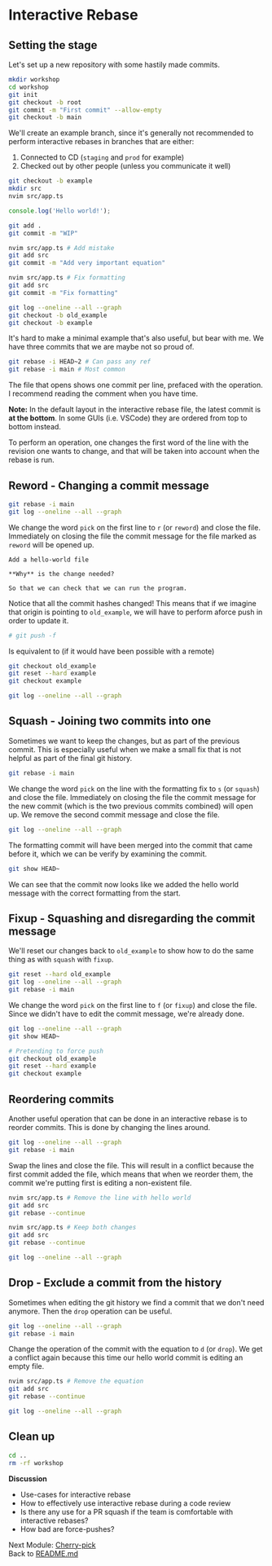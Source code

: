 # Interactive Rebase

## Setting the stage

Let's set up a new repository with some hastily made commits.

```sh
mkdir workshop
cd workshop
git init
git checkout -b root
git commit -m "First commit" --allow-empty
git checkout -b main
```

We'll create an example branch, since it's generally not recommended to perform
interactive rebases in branches that are either:

1. Connected to CD (`staging` and `prod` for example)
2. Checked out by other people (unless you communicate it well)

```sh
git checkout -b example
mkdir src
nvim src/app.ts
```

```typescript
console.log('Hello world!');
```

```sh
git add .
git commit -m "WIP"

nvim src/app.ts # Add mistake
git add src
git commit -m "Add very important equation"

nvim src/app.ts # Fix formatting
git add src
git commit -m "Fix formatting"

git log --oneline --all --graph
git checkout -b old_example
git checkout -b example
```

It's hard to make a minimal example that's also useful, but bear with me. We
have three commits that we are maybe not so proud of.

```sh
git rebase -i HEAD~2 # Can pass any ref
git rebase -i main # Most common
```

The file that opens shows one commit per line, prefaced with the operation.
I recommend reading the comment when you have time.

**Note:** In the default layout in the interactive rebase file, the latest
commit is **at the bottom**. In some GUIs (i.e. VSCode) they are ordered from
top to bottom instead. 

To perform an operation, one changes the first word of the line with the
revision one wants to change, and that will be taken into account when the
rebase is run.

## Reword - Changing a commit message

```sh
git rebase -i main
git log --oneline --all --graph
```

We change the word `pick` on the first line to `r` (or `reword`) and close the
file. Immediately on closing the file the commit message for the file marked as
`reword` will be opened up.

```gitcommit
Add a hello-world file

**Why** is the change needed?

So that we can check that we can run the program.
```

Notice that all the commit hashes changed! This means that if we imagine that
origin is pointing to `old_example`, we will have to perform aforce push in
order to update it.

```sh
# git push -f
```

Is equivalent to (if it would have been possible with a remote)

```sh
git checkout old_example
git reset --hard example
git checkout example

git log --oneline --all --graph
```

## Squash - Joining two commits into one

Sometimes we want to keep the changes, but as part of the previous commit. This
is especially useful when we make a small fix that is not helpful as part of the
final git history.

```sh
git rebase -i main
```

We change the word `pick` on the line with the formatting fix to `s` (or
`squash`) and close the file. Immediately on closing the file the commit message
for the new commit (which is the two previous commits combined) will open up. We
remove the second commit message and close the file.

```sh
git log --oneline --all --graph
```

The formatting commit will have been merged into the commit that came before it,
which we can be verify by examining the commit.

```sh
git show HEAD~
```

We can see that the commit now looks like we added the hello world message with
the correct formatting from the start.

## Fixup - Squashing and disregarding the commit message

We'll reset our changes back to `old_example` to show how to do the same thing
as with `squash` with `fixup`.

```sh
git reset --hard old_example
git log --oneline --all --graph
git rebase -i main
```

We change the word `pick` on the first line to `f` (or `fixup`) and close the file. Since we didn't have to edit the commit message, we're already done.

```sh
git log --oneline --all --graph
git show HEAD~

# Pretending to force push
git checkout old_example
git reset --hard example
git checkout example
```

## Reordering commits

Another useful operation that can be done in an interactive rebase is to reorder
commits. This is done by changing the lines around.

```sh
git log --oneline --all --graph
git rebase -i main
```

Swap the lines and close the file. This will result in a conflict because the
first commit added the file, which means that when we reorder them, the commit
we're putting first is editing a non-existent file.

```sh
nvim src/app.ts # Remove the line with hello world
git add src
git rebase --continue

nvim src/app.ts # Keep both changes
git add src
git rebase --continue

git log --oneline --all --graph
```

## Drop - Exclude a commit from the history

Sometimes when editing the git history we find a commit that we don't need
anymore. Then the `drop` operation can be useful.

```sh
git log --oneline --all --graph
git rebase -i main
```

Change the operation of the commit with the equation to `d` (or `drop`). We get
a conflict again because this time our hello world commit is editing an empty
file.

```sh
nvim src/app.ts # Remove the equation
git add src
git rebase --continue

git log --oneline --all --graph
```

## Clean up

```sh
cd ..
rm -rf workshop
```


**Discussion**

- Use-cases for interactive rebase
- How to effectively use interactive rebase during a code review
- Is there any use for a PR squash if the team is comfortable with interactive rebases?
- How bad are force-pushes?

Next Module: [Cherry-pick](07_cherry_pick.md)  
Back to [README.md](README.md)
